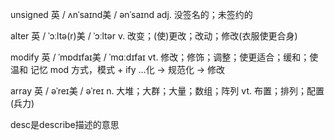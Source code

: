 unsigned
英 / ʌnˈsaɪnd美 / ənˈsaɪnd
adj.
没签名的；未签约的

alter
英 / ˈɔːltə(r)美 / ˈɔːltər
v.
改变；(使)更改；改动；修改(衣服使更合身)

modify
英 / ˈmɒdɪfaɪ美 / ˈmɑːdɪfaɪ
vt.
修改；修饰；调整；使更适合；缓和；使温和
记忆
mod 方式，模式 + ify …化 → 规范化 → 修改

array
英 / əˈreɪ美 / əˈreɪ
n.
大堆；大群；大量；数组；阵列
vt.
布置；排列；配置(兵力)


desc是describe描述的意思

